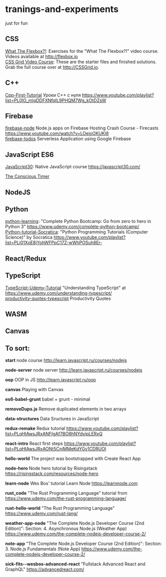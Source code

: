 # tranings-and-experiments

just for fun

## CSS
[What The Flexbox?!](https://github.com/e1r0nd/tranings-and-experiments/tree/master/_CSS/Flexbox-training): Exercises for the "What The Flexbox?!" video course. Videos available at http://flexbox.io
<br>
[CSS Grid Video Course](https://github.com/e1r0nd/tranings-and-experiments/tree/master/_CSS/grid-css): These are the starter files and finished solutions. Grab the full course over at http://CSSGrid.io.

## C++

[Cpp-First-Tutorial](https://github.com/e1r0nd/tranings-and-experiments/tree/master/_Cpp/Cpp-First-Tutorial) Уроки C++ с нуля
https://www.youtube.com/playlist?list=PL0lO_mIqDDFXNfqIL9PHQM7Wg_kOtDZsW

## Firebase
[firebase-node](https://github.com/e1r0nd/tranings-and-experiments/tree/master/_Firebase/firebase-node) Node.js apps on Firebase Hosting Crash Course - Firecasts https://www.youtube.com/watch?v=LOeioOKUKI8<br>
[firebase-todos](https://github.com/e1r0nd/tranings-and-experiments/tree/master/_Firebase/firebase-todos) Serverless Application using Google Firebase

## JavaScript ES6

[JavaScript30](https://github.com/e1r0nd/tranings-and-experiments/tree/master/_JavaScript-ES6/JavaScript30): Native JavaScript course https://javascript30.com/

[The Conscious Timer](https://github.com/e1r0nd/tranings-and-experiments/tree/master/_JavaScript-ES6/c-timer)


## NodeJS

## Python

[python-learning](https://github.com/e1r0nd/tranings-and-experiments/tree/master/_Python/python-learning): "Complete Python Bootcamp: Go from zero to hero in Python 3" https://www.udemy.com/complete-python-bootcamp/
<br>
[Python-tutorial-Socratica](https://github.com/e1r0nd/tranings-and-experiments/tree/master/_Python/Python-tutorial-Socratica): "Python Programming Tutorials (Computer Science)" by Socratica https://www.youtube.com/playlist?list=PLi01XoE8jYohWFPpC17Z-wWhPOSuh8Er-

## React/Redux

## TypeScript

[TypeScript-Udemy-Tutorial](https://github.com/e1r0nd/tranings-and-experiments/tree/master/_TypeScript/TypeScript-Udemy-Tutorial) "Understanding TypeScript" at https://www.udemy.com/understanding-typescript/
<br>
[productivity-quotes-typescript](https://github.com/e1r0nd/tranings-and-experiments/tree/master/_TypeScript/productivity-quotes-typescript) Productivity Quotes

## WASM

## Canvas

## To sort:

**start**
node course http://learn.javascript.ru/courses/nodejs

**node-server**
node server http://learn.javascript.ru/courses/nodejs

**oop**
OOP in JS http://learn.javascript.ru/oop

**canvas**
Playing with Canvas

**es6-babel-grunt**
babel + grunt - minimal

**removeDups.js**
Remove duplicated elements in two arrays

**data-structures**
Data Sructures in JavaScript

**redux-remake**
Redux tutorial https://www.youtube.com/playlist?list=PLqHlAwsJRxANFIgAf7BO8hNYdvipLERxQ

**react-intro**
React first steps https://www.youtube.com/playlist?list=PLqHlAwsJRxAONt5CnjMMeKdYGv1CDRUOl

**hello-world**
The project was bootstrapped with Create React App

**node-hero**
Node hero tutorial by Risingstack https://risingstack.com/resources/node-hero

**learn-node**
Wes Bos' tutorial Learn Node https://learnnode.com

**rust_code**
"The Rust Programming Language" tutorial from https://www.udemy.com/the-rust-programming-language/

**rust-hello-world**
"The Rust Programming Language" https://www.udemy.com/rust-lang/

**weather-app-node**
"The Complete Node.js Developer Course (2nd Edition)": Section: 4. Asynchronous Node.js (Weather App) https://www.udemy.com/the-complete-nodejs-developer-course-2/

**note-app**
"The Complete Node.js Developer Course (2nd Edition)": Section: 3. Node.js Fundamentals (Note App) https://www.udemy.com/the-complete-nodejs-developer-course-2/


**sick-fits--wesbos-advanced-react**
"Fullstack Advanced React and GraphQL"
https://advancedreact.com/
